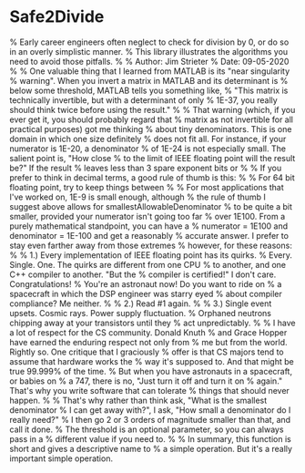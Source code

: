 # Safe2Divide
% Early career engineers often neglect to check for division by 0, or do so in an overly simplistic manner. 
% This library illustrates the algorithms you need to avoid those pitfalls.
%
% Author: Jim Strieter
% Date: 09-05-2020
%
% One valuable thing that I learned from MATLAB is its "near singularity
% warning". When you invert a matrix in MATLAB and its determinant is 
% below some threshold, MATLAB tells you something like, 
% "This matrix is technically invertible, but with a determinant of only 
% 1E-37, you really should think twice before using the result."
%
% That warning (which, if you ever get it, you should probably regard that 
% matrix as not invertible for all practical purposes) got me thinking 
% about tiny denominators. This is one domain in which one size definitely
% does not fit all. For instance, if your numerator is 1E-20, a denominator
% of 1E-24 is not especially small. The salient point is, "How close
% to the limit of IEEE floating point will the result be?" If the result
% leaves less than 3 spare exponent bits or 
% 
% If you prefer to think in decimal terms, a good rule of thumb is this:
%
%       For 64 bit floating point, try to keep things between 
%
% For most applications that I've worked on, 1E-9 is small enough, although
% the rule of thumb I suggest above allows for smallestAllowableDenominator
% to be quite a bit smaller, provided your numerator isn't going too far
% over 1E100. From a purely mathematical standpoint, you can have a
% numerator = 1E100 and denominator = 1E-100 and get a reasonably 
% accurate answer. I prefer to stay even farther away from those extremes
% however, for these reasons:
%
%       1.) Every implementation of IEEE floating point has its quirks.
%           Every. Single. One. The quirks are different from one CPU
%           to another, and one C++ compiler to another. "But the 
%           compiler is certified!" I don't care. Congratulations!
%           You're an astronaut now! Do you want to ride on
%           a spacecraft in which the DSP engineer was starry eyed 
%           about compiler compliance? Me neither. 
%
%       2.) Read #1 again. 
%
%       3.) Single event upsets. Cosmic rays. Power supply fluctuation. 
%           Orphaned neutrons chipping away at your transistors until they
%           act unpredictably. 
%
%           I have a lot of respect for the CS community. Donald Knuth
%           and Grace Hopper have earned the enduring respect not only from
%           me but from the world. Rightly so. One critique that I graciously 
%           offer is that CS majors tend to assume that hardware works the 
%           way it's supposed to. And that might be true 99.999% of the time.
%           But when you have astronauts in a spacecraft, or babies on
%           a 747, there is no, "Just turn it off and turn it on
%           again." That's why you write software that can tolerate
%           things that should never happen.
%
% That's why rather than think ask, "What is the smallest denominator 
% I can get away with?", I ask, "How small a denominator do I really need?"
% I then go 2 or 3 orders of magnitude smaller than that, and call it done.
% The threshold is an optional parameter, so you can always pass in a 
% different value if you need to.
%
% In summary, this function is short and gives a descriptive name to 
% a simple operation. But it's a really important simple operation.
